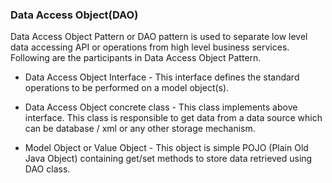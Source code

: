 ### Data Access Object\(DAO\)

Data Access Object Pattern or DAO pattern is used to separate low level data accessing API or operations from high level business services. Following are the participants in Data Access Object Pattern.

* Data Access Object Interface - This interface defines the standard operations to be performed on a model object\(s\).

* Data Access Object concrete class - This class implements above interface. This class is responsible to get data from a data source which can be database / xml or any other storage mechanism.

* Model Object or Value Object - This object is simple POJO (Plain Old Java Object) containing get/set methods to store data retrieved using DAO class.



